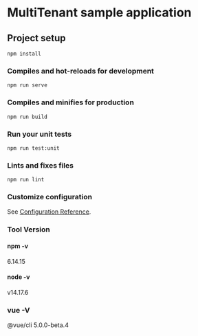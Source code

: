 # MultiTenant sample application

## Project setup

```
npm install
```

### Compiles and hot-reloads for development

```
npm run serve
```

### Compiles and minifies for production

```
npm run build
```

### Run your unit tests

```
npm run test:unit
```

### Lints and fixes files

```
npm run lint
```

### Customize configuration

See [Configuration Reference](https://cli.vuejs.org/config/).

### Tool Version

#### npm -v

6.14.15

#### node -v

v14.17.6

### vue -V

@vue/cli 5.0.0-beta.4
